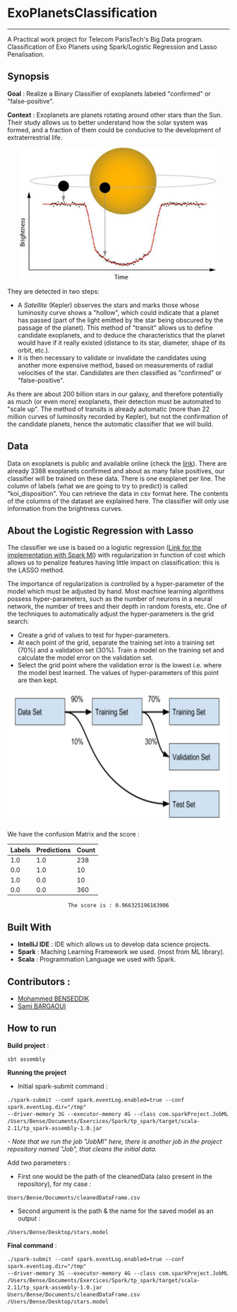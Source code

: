 # ExoPlanetsClassification
---
A Practical work project for Telecom ParisTech's Big Data program. Classification of Exo Planets using Spark/Logistic Regression and Lasso Penalisation.

## Synopsis
**Goal**  : Realize a Binary Classifier of exoplanets labeled "confirmed" or "false-positive".

**Context** :  Exoplanets are planets rotating around other stars than the Sun. Their study allows us to better understand how the solar system was formed, and a fraction of them could be conducive to the development of extraterrestrial life.

<p align="center">
  <img src="https://raw.githubusercontent.com/BenseddikM/ExoPlanetsClassification/master/luminosity_curve.png" alt="Luminosity curve" height="300" width="450""/>
</p>

They are detected in two steps:
* A *Satellite* (Kepler) observes the stars and marks those whose luminosity curve shows a "hollow", which could indicate that a planet has passed (part of the light emitted by the star being obscured by the passage of the planet). This method of "transit" allows us to define candidate exoplanets, and to deduce the characteristics that the planet would have if it really existed (distance to its star, diameter, shape of its orbit, etc.).
* It is then necessary to validate or invalidate the candidates using another more expensive method, based on measurements of radial velocities of the star. Candidates are then classified as "confirmed" or "false-positive".

As there are about 200 billion stars in our galaxy, and therefore potentially as much (or even more) exoplanets, their detection must be automated to "scale up". The method of transits is already automatic (more than 22 million curves of luminosity recorded by Kepler), but not the confirmation of the candidate planets, hence the automatic classifier that we will build.

## Data
Data on exoplanets is public and available online (check the [link](http://exoplanetarchive.ipac.caltech.edu/index.html)). There are already 3388 exoplanets confirmed and about as many false positives, our classifier will be trained on these data. There is one exoplanet per line. The column of labels (what we are going to try to predict) is called "koi_disposition". You can retrieve the data in csv format here. The contents of the columns of the dataset are explained here. The classifier will only use information from the brightness curves.

## About the Logistic Regression with Lasso
The classifier we use is based on a logistic regression
([Link for the implementation with Spark Ml](http://spark.apache.org/docs/latest/api/scala/index.html#org.apache.spark.ml.classification.LogisticRegression)) with regularization in function of cost which allows us to penalize features having little impact on classification: this is the LASSO method.

The importance of regularization is controlled by a hyper-parameter of the model which must be adjusted by hand. Most machine learning algorithms possess hyper-parameters, such as the number of neurons in a neural network, the number of trees and their depth in random forests, etc. One of the techniques to automatically adjust the hyper-parameters is the grid search:
* Create a grid of values to test for hyper-parameters.
* At each point of the grid, separate the training set into a training set (70%) and a validation set (30%). Train a model on the training set and calculate the model error on the validation set.
* Select the grid point where the validation error is the lowest i.e. where the model best learned. The values of hyper-parameters of this point are then kept.

<p align="center">
  <img src="https://raw.githubusercontent.com/BenseddikM/ExoPlanetsClassification/master/imageSplit.png" alt="Luminosity curve" height="300" width="550""/>
</p>


We have the confusion Matrix and the score :

<center>

| Labels 	| Predictions 	| Count 	|
|--------	|-------------	|-------	|
| 1.0    	| 1.0         	| 238   	|
| 0.0    	| 1.0         	| 10    	|
| 1.0    	| 0.0         	| 10    	|
| 0.0    	| 0.0         	| 360   	|

```
The score is : 0.966325196163906
```
</center>

## Built With
* **IntelliJ IDE** : IDE which allows us to develop data science projects.
* **Spark**  : Maching Learning Framework we used. (most from ML library).
* **Scala** : Programmation Language we used with Spark.

## Contributors :
* [Mohammed BENSEDDIK](https://github.com/BenseddikM)
* [Sami BARGAOUI](https://github.com/Sbargaoui)

## How to run

**Build project** :
```
sbt assembly
```

**Running the project**
* Initial spark-submit command :
```
./spark-submit --conf spark.eventLog.enabled=true --conf spark.eventLog.dir="/tmp"  
--driver-memory 3G --executor-memory 4G --class com.sparkProject.JobML  
/Users/Bense/Documents/Exercices/Spark/tp_spark/target/scala-2.11/tp_spark-assembly-1.0.jar
```
*- Note that we run the job "JobMl" here, there is another job in the project repository named "Job", that cleans the initial data.*

Add two parameters :
* First one would be the path of the cleanedData (also present in the repository), for my case :

```
Users/Bense/Documents/cleanedDataFrame.csv
```

* Second argument is the path & the name for the saved model as an output :
```
/Users/Bense/Desktop/stars.model
```

**Final command** :

```
./spark-submit --conf spark.eventLog.enabled=true --conf spark.eventLog.dir="/tmp"  
--driver-memory 3G --executor-memory 4G --class com.sparkProject.JobML  
/Users/Bense/Documents/Exercices/Spark/tp_spark/target/scala-2.11/tp_spark-assembly-1.0.jar  
Users/Bense/Documents/cleanedDataFrame.csv /Users/Bense/Desktop/stars.model
```
